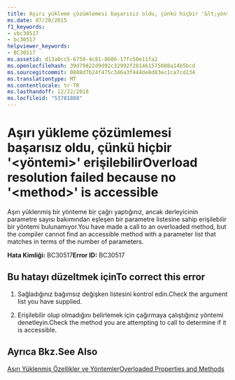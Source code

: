 ```yaml
---
title: Aşırı yükleme çözümlemesi başarısız oldu, çünkü hiçbir '&lt;yöntemi&gt;' erişilebilir
ms.date: 07/20/2015
f1_keywords:
- vbc30517
- bc30517
helpviewer_keywords:
- BC30517
ms.assetid: d13a0cc5-6759-4c81-8606-17fc50e11fa2
ms.openlocfilehash: 39d79822d9d92c32992f281461575088a14b5bcd
ms.sourcegitcommit: 0888d7b24f475c346a3f444de8d83ec1ca7cd234
ms.translationtype: MT
ms.contentlocale: tr-TR
ms.lasthandoff: 12/22/2018
ms.locfileid: "53781888"
---
```

# <a name="overload-resolution-failed-because-no-ltmethodgt-is-accessible"></a><span data-ttu-id="e256f-102">Aşırı yükleme çözümlemesi başarısız oldu, çünkü hiçbir '&lt;yöntemi&gt;' erişilebilir</span><span class="sxs-lookup"><span data-stu-id="e256f-102">Overload resolution failed because no '&lt;method&gt;' is accessible</span></span>
<span data-ttu-id="e256f-103">Aşırı yüklenmiş bir yönteme bir çağrı yaptığınız, ancak derleyicinin parametre sayısı bakımından eşleşen bir parametre listesine sahip erişilebilir bir yöntemi bulunamıyor.</span><span class="sxs-lookup"><span data-stu-id="e256f-103">You have made a call to an overloaded method, but the compiler cannot find an accessible method with a parameter list that matches in terms of the number of parameters.</span></span>  
  
 <span data-ttu-id="e256f-104">**Hata Kimliği:** BC30517</span><span class="sxs-lookup"><span data-stu-id="e256f-104">**Error ID:** BC30517</span></span>  
  
## <a name="to-correct-this-error"></a><span data-ttu-id="e256f-105">Bu hatayı düzeltmek için</span><span class="sxs-lookup"><span data-stu-id="e256f-105">To correct this error</span></span>  
  
1.  <span data-ttu-id="e256f-106">Sağladığınız bağımsız değişken listesini kontrol edin.</span><span class="sxs-lookup"><span data-stu-id="e256f-106">Check the argument list you have supplied.</span></span>  
  
2.  <span data-ttu-id="e256f-107">Erişilebilir olup olmadığını belirlemek için çağırmaya çalıştığınız yöntemi denetleyin.</span><span class="sxs-lookup"><span data-stu-id="e256f-107">Check the method you are attempting to call to determine if it is accessible.</span></span>  
  
## <a name="see-also"></a><span data-ttu-id="e256f-108">Ayrıca Bkz.</span><span class="sxs-lookup"><span data-stu-id="e256f-108">See Also</span></span>  
 [<span data-ttu-id="e256f-109">Aşırı Yüklenmiş Özellikler ve Yöntemler</span><span class="sxs-lookup"><span data-stu-id="e256f-109">Overloaded Properties and Methods</span></span>](../../visual-basic/programming-guide/language-features/objects-and-classes/overloaded-properties-and-methods.md)
